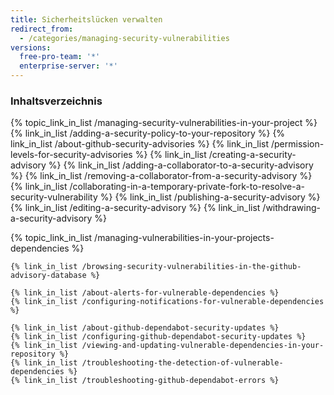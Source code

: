 ```yaml
---
title: Sicherheitslücken verwalten
redirect_from:
  - /categories/managing-security-vulnerabilities
versions:
  free-pro-team: '*'
  enterprise-server: '*'
---
```



### Inhaltsverzeichnis

<!-- if currentVersion == "free-pro-team@latest" -->
{% topic_link_in_list /managing-security-vulnerabilities-in-your-project %}
    {% link_in_list /adding-a-security-policy-to-your-repository %}
    {% link_in_list /about-github-security-advisories %}
    {% link_in_list /permission-levels-for-security-advisories %}
    {% link_in_list /creating-a-security-advisory %}
    {% link_in_list /adding-a-collaborator-to-a-security-advisory %}
    {% link_in_list /removing-a-collaborator-from-a-security-advisory %}
    {% link_in_list /collaborating-in-a-temporary-private-fork-to-resolve-a-security-vulnerability %}
    {% link_in_list /publishing-a-security-advisory %}
    {% link_in_list /editing-a-security-advisory %}
    {% link_in_list /withdrawing-a-security-advisory %}
<!-- endif -->
{% topic_link_in_list /managing-vulnerabilities-in-your-projects-dependencies %}
<!-- if currentVersion == "free-pro-team@latest" -->
    {% link_in_list /browsing-security-vulnerabilities-in-the-github-advisory-database %}
<!-- endif -->
    {% link_in_list /about-alerts-for-vulnerable-dependencies %}
    {% link_in_list /configuring-notifications-for-vulnerable-dependencies %}
<!-- if currentVersion == "free-pro-team@latest" -->
    {% link_in_list /about-github-dependabot-security-updates %}
    {% link_in_list /configuring-github-dependabot-security-updates %}
    {% link_in_list /viewing-and-updating-vulnerable-dependencies-in-your-repository %}
    {% link_in_list /troubleshooting-the-detection-of-vulnerable-dependencies %}
    {% link_in_list /troubleshooting-github-dependabot-errors %}
<!-- endif -->
